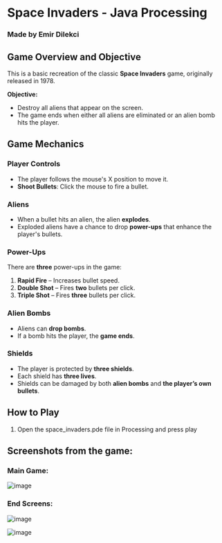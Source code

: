 # Space Invaders - Java Processing  
### Made by Emir Dilekci  

## Game Overview and Objective
This is a basic recreation of the classic **Space Invaders** game, originally released in 1978.   

**Objective:**
- Destroy all aliens that appear on the screen.  
- The game ends when either all aliens are eliminated or an alien bomb hits the player.  

## Game Mechanics  

### Player Controls  
- The player follows the mouse's X position to move it.
- **Shoot Bullets**: Click the mouse to fire a bullet.  

### Aliens  
- When a bullet hits an alien, the alien **explodes**.  
- Exploded aliens have a chance to drop **power-ups** that enhance the player's bullets.  

### Power-Ups  
There are **three** power-ups in the game:

1. **Rapid Fire** – Increases bullet speed.  
2. **Double Shot** – Fires **two** bullets per click.  
3. **Triple Shot** – Fires **three** bullets per click.  

### Alien Bombs  
- Aliens can **drop bombs**.  
- If a bomb hits the player, the **game ends**.

### Shields  
- The player is protected by **three shields**.  
- Each shield has **three lives**.  
- Shields can be damaged by both **alien bombs** and **the player’s own bullets**.  

## How to Play
1. Open the space_invaders.pde file in Processing and press play

## Screenshots from the game:
### Main Game:
![image](https://github.com/user-attachments/assets/0f0ef965-a0cf-426e-b8c9-43d9d4d2b263)

### End Screens:

![image](https://github.com/user-attachments/assets/7a3ae6e5-8577-4dd4-98fd-92c4ef2374da)

![image](https://github.com/user-attachments/assets/34f96e1f-a9a5-4538-a2f0-18060ef29434)




